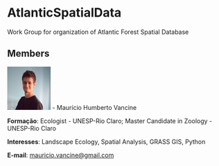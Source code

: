 # AtlanticSpatialData

Work Group for organization of Atlantic Forest Spatial Database

## Members
  <img src="https://github.com/LEEClab/SDMGroup/blob/master/members/mau.jpg" width="100" height="100">
- Maurício Humberto Vancine    

  **Formação**: Ecologist - UNESP-Rio Claro; Master Candidate in Zoology - UNESP-Rio Claro
  
  **Interesses**: Landscape Ecology, Spatial Analysis, GRASS GIS, Python 
  
  **E-mail**: mauricio.vancine@gmail.com
